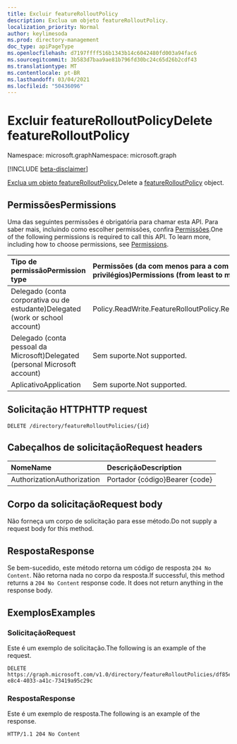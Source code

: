 ```yaml
---
title: Excluir featureRolloutPolicy
description: Exclua um objeto featureRolloutPolicy.
localization_priority: Normal
author: keylimesoda
ms.prod: directory-management
doc_type: apiPageType
ms.openlocfilehash: d7197ffff516b1343b14c6042480fd003a94fac6
ms.sourcegitcommit: 3b583d7baa9ae81b796fd30bc24c65d26b2cdf43
ms.translationtype: MT
ms.contentlocale: pt-BR
ms.lasthandoff: 03/04/2021
ms.locfileid: "50436096"
---
```

# <a name="delete-featurerolloutpolicy"></a><span data-ttu-id="11ba6-103">Excluir featureRolloutPolicy</span><span class="sxs-lookup"><span data-stu-id="11ba6-103">Delete featureRolloutPolicy</span></span>

<span data-ttu-id="11ba6-104">Namespace: microsoft.graph</span><span class="sxs-lookup"><span data-stu-id="11ba6-104">Namespace: microsoft.graph</span></span>

[!INCLUDE [beta-disclaimer](../../includes/beta-disclaimer.md)]

<span data-ttu-id="11ba6-105">[Exclua um objeto featureRolloutPolicy.](../resources/featurerolloutpolicy.md)</span><span class="sxs-lookup"><span data-stu-id="11ba6-105">Delete a [featureRolloutPolicy](../resources/featurerolloutpolicy.md) object.</span></span>

## <a name="permissions"></a><span data-ttu-id="11ba6-106">Permissões</span><span class="sxs-lookup"><span data-stu-id="11ba6-106">Permissions</span></span>

<span data-ttu-id="11ba6-p101">Uma das seguintes permissões é obrigatória para chamar esta API. Para saber mais, incluindo como escolher permissões, confira [Permissões](/graph/permissions-reference).</span><span class="sxs-lookup"><span data-stu-id="11ba6-p101">One of the following permissions is required to call this API. To learn more, including how to choose permissions, see [Permissions](/graph/permissions-reference).</span></span>

| <span data-ttu-id="11ba6-109">Tipo de permissão</span><span class="sxs-lookup"><span data-stu-id="11ba6-109">Permission type</span></span>                        | <span data-ttu-id="11ba6-110">Permissões (da com menos para a com mais privilégios)</span><span class="sxs-lookup"><span data-stu-id="11ba6-110">Permissions (from least to most privileged)</span></span> |
|:---------------------------------------|:--------------------------------------------|
| <span data-ttu-id="11ba6-111">Delegado (conta corporativa ou de estudante)</span><span class="sxs-lookup"><span data-stu-id="11ba6-111">Delegated (work or school account)</span></span>     | <span data-ttu-id="11ba6-112">Policy.ReadWrite.FeatureRollout</span><span class="sxs-lookup"><span data-stu-id="11ba6-112">Policy.ReadWrite.FeatureRollout</span></span> |
| <span data-ttu-id="11ba6-113">Delegado (conta pessoal da Microsoft)</span><span class="sxs-lookup"><span data-stu-id="11ba6-113">Delegated (personal Microsoft account)</span></span> | <span data-ttu-id="11ba6-114">Sem suporte.</span><span class="sxs-lookup"><span data-stu-id="11ba6-114">Not supported.</span></span> |
| <span data-ttu-id="11ba6-115">Aplicativo</span><span class="sxs-lookup"><span data-stu-id="11ba6-115">Application</span></span>                            | <span data-ttu-id="11ba6-116">Sem suporte.</span><span class="sxs-lookup"><span data-stu-id="11ba6-116">Not supported.</span></span> |

## <a name="http-request"></a><span data-ttu-id="11ba6-117">Solicitação HTTP</span><span class="sxs-lookup"><span data-stu-id="11ba6-117">HTTP request</span></span>

<!-- { "blockType": "ignored" } -->

```http
DELETE /directory/featureRolloutPolicies/{id}
```

## <a name="request-headers"></a><span data-ttu-id="11ba6-118">Cabeçalhos de solicitação</span><span class="sxs-lookup"><span data-stu-id="11ba6-118">Request headers</span></span>

| <span data-ttu-id="11ba6-119">Nome</span><span class="sxs-lookup"><span data-stu-id="11ba6-119">Name</span></span>          | <span data-ttu-id="11ba6-120">Descrição</span><span class="sxs-lookup"><span data-stu-id="11ba6-120">Description</span></span>   |
|:--------------|:--------------|
| <span data-ttu-id="11ba6-121">Authorization</span><span class="sxs-lookup"><span data-stu-id="11ba6-121">Authorization</span></span> | <span data-ttu-id="11ba6-122">Portador {código}</span><span class="sxs-lookup"><span data-stu-id="11ba6-122">Bearer {code}</span></span> |

## <a name="request-body"></a><span data-ttu-id="11ba6-123">Corpo da solicitação</span><span class="sxs-lookup"><span data-stu-id="11ba6-123">Request body</span></span>

<span data-ttu-id="11ba6-124">Não forneça um corpo de solicitação para esse método.</span><span class="sxs-lookup"><span data-stu-id="11ba6-124">Do not supply a request body for this method.</span></span>

## <a name="response"></a><span data-ttu-id="11ba6-125">Resposta</span><span class="sxs-lookup"><span data-stu-id="11ba6-125">Response</span></span>

<span data-ttu-id="11ba6-p102">Se bem-sucedido, este método retorna um código de resposta `204 No Content`. Não retorna nada no corpo da resposta.</span><span class="sxs-lookup"><span data-stu-id="11ba6-p102">If successful, this method returns a `204 No Content` response code. It does not return anything in the response body.</span></span>

## <a name="examples"></a><span data-ttu-id="11ba6-128">Exemplos</span><span class="sxs-lookup"><span data-stu-id="11ba6-128">Examples</span></span>

### <a name="request"></a><span data-ttu-id="11ba6-129">Solicitação</span><span class="sxs-lookup"><span data-stu-id="11ba6-129">Request</span></span>

<span data-ttu-id="11ba6-130">Este é um exemplo de solicitação.</span><span class="sxs-lookup"><span data-stu-id="11ba6-130">The following is an example of the request.</span></span>
<!-- {
  "blockType": "request",
  "name": "delete_featurerolloutpolicy"
}-->

```http
DELETE https://graph.microsoft.com/v1.0/directory/featureRolloutPolicies/df85e4d9-e8c4-4033-a41c-73419a95c29c
```

### <a name="response"></a><span data-ttu-id="11ba6-131">Resposta</span><span class="sxs-lookup"><span data-stu-id="11ba6-131">Response</span></span>

<span data-ttu-id="11ba6-132">Este é um exemplo de resposta.</span><span class="sxs-lookup"><span data-stu-id="11ba6-132">The following is an example of the response.</span></span>

<!-- {
  "blockType": "response",
  "truncated": true
} -->

```http
HTTP/1.1 204 No Content
```

<!-- uuid: 16cd6b66-4b1a-43a1-adaf-3a886856ed98
2019-02-04 14:57:30 UTC -->
<!-- {
  "type": "#page.annotation",
  "description": "Delete featureRolloutPolicy",
  "keywords": "",
  "section": "documentation",
  "tocPath": ""
}-->


